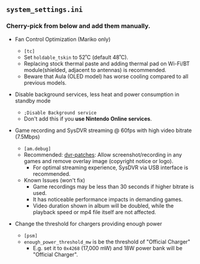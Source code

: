 ## `system_settings.ini`

### Cherry-pick from below and add them manually.

  - Fan Control Optimization (Mariko only)
    - `[tc]`
    - Set `holdable_tskin` to 52˚C (default 48˚C).
    - Replacing stock thermal paste and adding thermal pad on Wi-Fi/BT module(shielded, adjacent to antennas) is recommended.
    - Beware that Aula (OLED model) has worse cooling compared to all previous models.

  - Disable background services, less heat and power consumption in standby mode
    - `;Disable Background service`
    - Don't add this if you **use Nintendo Online services**.

  - Game recording and SysDVR streaming @ 60fps with high video bitrate (7.5Mbps)
    - `[am.debug]`
    - Recommended: [dvr-patches](https://github.com/exelix11/dvr-patches): Allow screenshot/recording in any games and remove overlay image (copyright notice or logo).
      - For optimal streaming experience, SysDVR via USB interface is recommended.
    - Known Issues (won't fix)
      - Game recordings may be less than 30 seconds if higher bitrate is used.
      - It has noticeable performance impacts in demanding games.
      - Video duration shown in album will be doubled, while the playback speed or mp4 file itself are not affected.

  - Change the threshold for chargers providing enough power
    - `[psm]`
    - `enough_power_threshold_mw` is be the threshold of "Official Charger"
      - E.g. set it to `0x4268` (17,000 mW) and 18W power bank will be "Official Charger".
